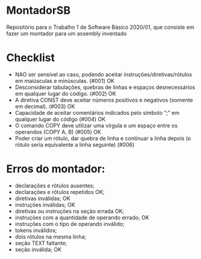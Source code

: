 # MontadorSB
Repositório para o Trabalho 1 de Software Básico 2020/01, que consiste em fazer um montador para um assembly inventado


# Checklist
- NAO ser sensível ao caso, podendo aceitar instruções/diretivas/rótulos em maiúsculas
e minúsculas. (#001) OK
- Desconsiderar tabulações, quebras de linhas e espaços desnecessários em qualquer
lugar do código. (#002) OK
- A diretiva CONST deve aceitar números positivos e negativos (somente em decimal). (#003) OK
- Capacidade de aceitar comentários indicados pelo símbolo “;” em qualquer lugar
do código (#004) OK
- O comando COPY deve utilizar uma vírgula e um espaço entre os operandos
(COPY A, B) (#005) OK
- Poder criar um rótulo, dar quebra de linha e continuar a linha depois (o rótulo
seria equivalente a linha seguinte) (#006)



# Erros do montador:
- declarações e rótulos ausentes;
- declarações e rótulos repetidos OK;
- diretivas inválidas; OK
- instruções inválidas; OK
- diretivas ou instruções na seção errada OK;
- instruções com a quantidade de operando errado; OK
- instruções com o tipo de operando inválido;
- tokens inválidos;
- dois rótulos na mesma linha;
- seção TEXT faltante;
- seção inválida; OK